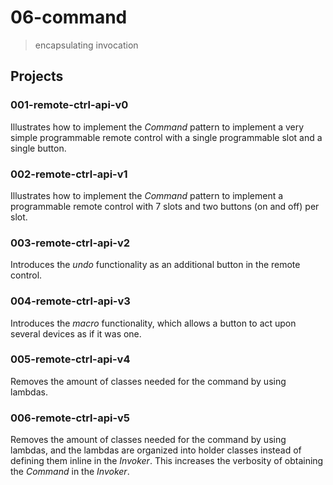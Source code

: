 # 06-command
> encapsulating invocation

## Projects

### 001-remote-ctrl-api-v0
Illustrates how to implement the *Command* pattern to implement a very simple programmable remote control with a single programmable slot and a single button.

### 002-remote-ctrl-api-v1
Illustrates how to implement the *Command* pattern to implement a programmable remote control with 7 slots and two buttons (on and off) per slot.

### 003-remote-ctrl-api-v2
Introduces the *undo* functionality as an additional button in the remote control.

### 004-remote-ctrl-api-v3
Introduces the *macro* functionality, which allows a button to act upon several devices as if it was one.

### 005-remote-ctrl-api-v4
Removes the amount of classes needed for the command by using lambdas.

### 006-remote-ctrl-api-v5
Removes the amount of classes needed for the command by using lambdas, and the lambdas are organized into holder classes instead of defining them inline in the *Invoker*. This increases the verbosity of obtaining the *Command* in the *Invoker*.